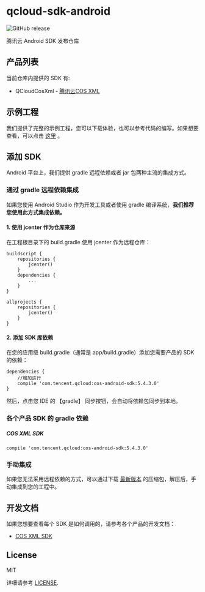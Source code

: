 # qcloud-sdk-android

![GitHub release](https://img.shields.io/github/release/tencentyun/qcloud-sdk-android.svg)

腾讯云 Android SDK 发布仓库

## 产品列表

当前仓库内提供的 SDK 有:

* QCloudCosXml - [腾讯云COS XML](https://cloud.tencent.com/document/product/436)

## 示例工程

我们提供了完整的示例工程，您可以下载体验，也可以参考代码的编写。如果想要查看，可以点击 [这里](https://github.com/tencentyun/qcloud-sdk-android-samples) 。

## 添加 SDK

Android 平台上，我们提供 gradle 远程依赖或者 jar 包两种主流的集成方式。

### 通过 gradle 远程依赖集成

如果您使用 Android Studio 作为开发工具或者使用 gradle 编译系统，**我们推荐您使用此方式集成依赖。**

#### 1. 使用 jcenter 作为仓库来源

在工程根目录下的 build.gradle 使用 jcenter 作为远程仓库：

```
buildscript {
    repositories {
        jcenter()
    }
    dependencies {
        ...
    }
}

allprojects {
    repositories {
        jcenter()
    }
}
```

#### 2. 添加 SDK 库依赖

在您的应用级 build.gradle（通常是 app/build.gradle）添加您需要产品的 SDK 的依赖：

```
dependencies {
    //增加这行
    compile 'com.tencent.qcloud:cos-android-sdk:5.4.3.0'
}
```

然后，点击您 IDE 的 【gradle】 同步按钮，会自动将依赖包同步到本地。

### 各个产品 SDK 的 gradle 依赖

##### COS XML SDK

```
compile 'com.tencent.qcloud:cos-android-sdk:5.4.3.0'
```

### 手动集成

如果您无法采用远程依赖的方式，可以通过下载 [最新版本](https://github.com/tencentyun/qcloud-sdk-android/releases/tag/V5.4.3) 的压缩包，解压后，手动集成到您的工程中。


## 开发文档

如果您想要查看每个 SDK 是如何调用的，请参考各个产品的开发文档：

* [COS XML SDK](https://cloud.tencent.com/document/product/436/12159)

## License

MIT 

详细请参考 [LICENSE](https://github.com/tencentyun/qcloud-sdk-android/blob/master/LICENSE).